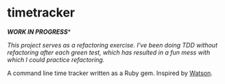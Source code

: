 # timetracker

***WORK IN PROGRESS****

*This project serves as a refactoring exercise. I've been doing TDD without refactoring after each green test, which has resulted in a fun mess with which I could practice refactoring.*

A command line time tracker written as a Ruby gem. Inspired by [Watson](https://tailordev.github.io/Watson/).

